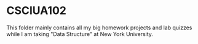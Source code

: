 # CSCIUA102
This folder mainly contains all my big homework projects and lab quizzes while I am taking "Data Structure" at New York University.
